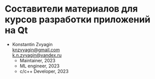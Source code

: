 # Составители материалов для курсов разработки приложений на&nbsp;Qt

*	Konstantin Zvyagin  
<knzvyagin@gmail.com>  
<k.n.zvyagin@yandex.ru>
	*	Maintainer, 2023
	*   ML engineer, 2023
	*   c/c++ Developer, 2023
